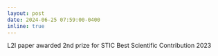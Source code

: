 ```yaml
---
layout: post
date: 2024-06-25 07:59:00-0400
inline: true
---
```


L2I paper awarded 2nd prize for STIC Best Scientific Contribution 2023
